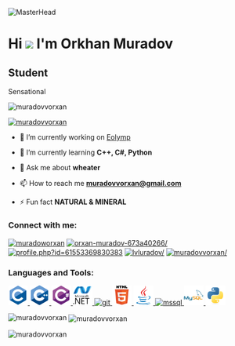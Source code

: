 ![MasterHead](https://img.freepik.com/free-photo/glowing-lines-human-heart-3d-shape-dark-background-generative-ai_191095-1435.jpg?t=st=1701006628~exp=1701010228~hmac=36c8bbe803a093b972cd1d28dff751e576f2ba16ef85b59ce8310fd1ee629e01&w=740)

Hi ![](https://user-images.githubusercontent.com/18350557/176309783-0785949b-9127-417c-8b55-ab5a4333674e.gif) I'm Orkhan Muradov
======================================================================================================================================

Student
-------

Sensational

<p align="left"> <img src="https://komarev.com/ghpvc/?username=muradovvorxan&label=Profile%20views&color=0e75b6&style=flat" alt="muradovvorxan" /> </p>

<p align="left"> <a href="https://github.com/ryo-ma/github-profile-trophy"><img src="https://github-profile-trophy.vercel.app/?username=muradovvorxan" alt="muradovvorxan" /></a> </p>

- 🔭 I’m currently working on [Eolymp](https://www.eolymp.com/az/users/lvluradov)

- 🌱 I’m currently learning **C++, C#, Python**

- 💬 Ask me about **wheater**

- 📫 How to reach me **muradovvorxan@gmail.com**

- ⚡ Fun fact **NATURAL & MINERAL**

<h3 align="left">Connect with me:</h3>
<p align="left">
<a href="https://twitter.com/muradoworxan" target="blank"><img align="center" src="https://raw.githubusercontent.com/rahuldkjain/github-profile-readme-generator/master/src/images/icons/Social/twitter.svg" alt="muradoworxan" height="30" width="40" /></a>
<a href="https://linkedin.com/in/orxan-muradov-673a40266/" target="blank"><img align="center" src="https://raw.githubusercontent.com/rahuldkjain/github-profile-readme-generator/master/src/images/icons/Social/linked-in-alt.svg" alt="orxan-muradov-673a40266/" height="30" width="40" /></a>
<a href="https://fb.com/profile.php?id=61553369830383" target="blank"><img align="center" src="https://raw.githubusercontent.com/rahuldkjain/github-profile-readme-generator/master/src/images/icons/Social/facebook.svg" alt="profile.php?id=61553369830383" height="30" width="40" /></a>
<a href="https://instagram.com/lvluradov/" target="blank"><img align="center" src="https://raw.githubusercontent.com/rahuldkjain/github-profile-readme-generator/master/src/images/icons/Social/instagram.svg" alt="lvluradov/" height="30" width="40" /></a>
<a href="https://www.leetcode.com/muradovvorxan/" target="blank"><img align="center" src="https://raw.githubusercontent.com/rahuldkjain/github-profile-readme-generator/master/src/images/icons/Social/leet-code.svg" alt="muradovvorxan/" height="30" width="40" /></a>
</p>

<h3 align="left">Languages and Tools:</h3>
<p align="left"> <a href="https://www.cprogramming.com/" target="_blank" rel="noreferrer"> <img src="https://raw.githubusercontent.com/devicons/devicon/master/icons/c/c-original.svg" alt="c" width="40" height="40"/> </a> <a href="https://www.w3schools.com/cpp/" target="_blank" rel="noreferrer"> <img src="https://raw.githubusercontent.com/devicons/devicon/master/icons/cplusplus/cplusplus-original.svg" alt="cplusplus" width="40" height="40"/> </a> <a href="https://www.w3schools.com/cs/" target="_blank" rel="noreferrer"> <img src="https://raw.githubusercontent.com/devicons/devicon/master/icons/csharp/csharp-original.svg" alt="csharp" width="40" height="40"/> </a> <a href="https://dotnet.microsoft.com/" target="_blank" rel="noreferrer"> <img src="https://raw.githubusercontent.com/devicons/devicon/master/icons/dot-net/dot-net-original-wordmark.svg" alt="dotnet" width="40" height="40"/> </a> <a href="https://git-scm.com/" target="_blank" rel="noreferrer"> <img src="https://www.vectorlogo.zone/logos/git-scm/git-scm-icon.svg" alt="git" width="40" height="40"/> </a> <a href="https://www.w3.org/html/" target="_blank" rel="noreferrer"> <img src="https://raw.githubusercontent.com/devicons/devicon/master/icons/html5/html5-original-wordmark.svg" alt="html5" width="40" height="40"/> </a> <a href="https://www.java.com" target="_blank" rel="noreferrer"> <img src="https://raw.githubusercontent.com/devicons/devicon/master/icons/java/java-original.svg" alt="java" width="40" height="40"/> </a> <a href="https://www.microsoft.com/en-us/sql-server" target="_blank" rel="noreferrer"> <img src="https://www.svgrepo.com/show/303229/microsoft-sql-server-logo.svg" alt="mssql" width="40" height="40"/> </a> <a href="https://www.mysql.com/" target="_blank" rel="noreferrer"> <img src="https://raw.githubusercontent.com/devicons/devicon/master/icons/mysql/mysql-original-wordmark.svg" alt="mysql" width="40" height="40"/> </a> <a href="https://www.python.org" target="_blank" rel="noreferrer"> <img src="https://raw.githubusercontent.com/devicons/devicon/master/icons/python/python-original.svg" alt="python" width="40" height="40"/> </a> </p>

<p><img align="left" src="https://github-readme-stats.vercel.app/api/top-langs?username=muradovvorxan&show_icons=true&locale=en&layout=compact" alt="muradovvorxan" /></p>

<p>&nbsp;<img align="center" src="https://github-readme-stats.vercel.app/api?username=muradovvorxan&show_icons=true&locale=en" alt="muradovvorxan" /></p>

<p><img align="center" src="https://github-readme-streak-stats.herokuapp.com/?user=muradovvorxan&" alt="muradovvorxan" /></p>
